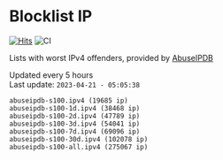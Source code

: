 # Blocklist IP

[![Hits](https://hits.seeyoufarm.com/api/count/incr/badge.svg?url=https%3A%2F%2Fgithub.com%2Fborestad%2Fblocklist-ip%2F&count_bg=%2379C83D&title_bg=%23555555&icon=&icon_color=%23E7E7E7&title=hits&edge_flat=false)](https://hits.seeyoufarm.com)  ![CI](https://img.shields.io/github/workflow/status/borestad/blocklist-ip/CI?style=flat-square)

Lists with worst IPv4 offenders, provided by [AbuseIPDB](https://www.abuseipdb.com/)

<!-- FOOTER-PLACEHOLDER -->
Updated every 5 hours<br>
Last update: `2023-04-21 - 05:05:38`
```
abuseipdb-s100.ipv4 (19685 ip)
abuseipdb-s100-1d.ipv4 (38468 ip)
abuseipdb-s100-2d.ipv4 (47789 ip)
abuseipdb-s100-3d.ipv4 (54041 ip)
abuseipdb-s100-7d.ipv4 (69096 ip)
abuseipdb-s100-30d.ipv4 (102078 ip)
abuseipdb-s100-all.ipv4 (275067 ip)
```
